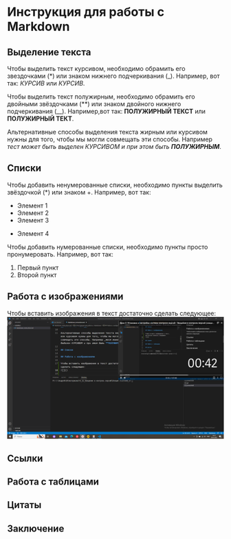# Инструкция для работы с Markdown

## Выделение текста

Чтобы выделить текст курсивом, необходимо обрамить его звездочками (*) или знаком нижнего подчеркивания (_).
 Например, вот так: *КУРСИВ* или _КУРСИВ_.

Чтобы выделить текст полужирным, необходимо обрамить его двойными звёздочками (**) или знаком двойного нижнего подчеркивания (__).
Например,вот так: **ПОЛУЖИРНЫЙ ТЕКСТ** или __ПОЛУЖИРНЫЙ ТЕКТ__.

Альтернативные способы выделения текста жирным или курсивом нужны для того, чтобы мы могли совмещать эти способы. Например _тест может быть выделен КУРСИВОМ и при этом быть **ПОЛУЖИРНЫМ**_.

## Списки

Чтобы добавить ненумерованные списки, необходимо пункты выделить звёздочкой (*) или знаком +. Например, вот так:
* Элемент 1
* Элемент 2
* Элемент 3
+ Элемент 4

Чтобы добавить нумерованные списки, необходимо пункты просто пронумеровать. Например, вот так:
1. Первый пункт
2. Второй пункт


## Работа с изображениями

Чтобы вставить изображения в текст достаточно сделать следующее:
![Пример вставки изображения](2023-01-29_14-13-39.png)


## Ссылки



## Работа с таблицами

## Цитаты

## Заключение